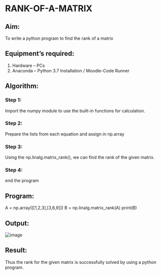 # RANK-OF-A-MATRIX
## Aim:
To write a python program to find the rank of a matrix
## Equipment’s required:
1. 	Hardware – PCs
2. 	Anaconda – Python 3.7 Installation / Moodle-Code Runner
## Algorithm:
### Step 1: 
Import the numpy module to use the built-in functions for calculation.
### Step 2: 
Prepare the lists from each equation and assign in np.array
### Step 3: 
Using the np.linalg.matrix_rank(), we can find the rank of the given matrix.
### Step 4:
end the program
## Program:
A = np.array([[1,2,3],[3,6,9]])
B = np.linalg.matrix_rank(A)
print(B)
## Output:
![image](https://github.com/ganesh10082006/RANK-OF-A-MATRIX/assets/151981672/9c10c213-81e4-44b5-bc70-0cd71ec35e00)

## Result:
Thus the rank for the given matrix is successfully solved by  using a python program.

